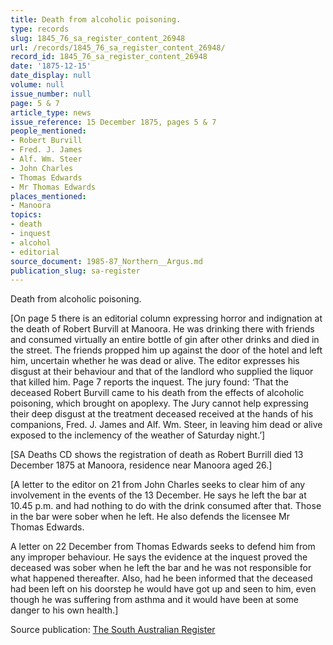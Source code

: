 ```yaml
---
title: Death from alcoholic poisoning.
type: records
slug: 1845_76_sa_register_content_26948
url: /records/1845_76_sa_register_content_26948/
record_id: 1845_76_sa_register_content_26948
date: '1875-12-15'
date_display: null
volume: null
issue_number: null
page: 5 & 7
article_type: news
issue_reference: 15 December 1875, pages 5 & 7
people_mentioned:
- Robert Burvill
- Fred. J. James
- Alf. Wm. Steer
- John Charles
- Thomas Edwards
- Mr Thomas Edwards
places_mentioned:
- Manoora
topics:
- death
- inquest
- alcohol
- editorial
source_document: 1985-87_Northern__Argus.md
publication_slug: sa-register
---
```


Death from alcoholic poisoning.

[On page 5 there is an editorial column expressing horror and indignation at the death of Robert Burvill at Manoora.  He was drinking there with friends and consumed virtually an entire bottle of gin after other drinks and died in the street.  The friends propped him up against the door of the hotel and left him, uncertain whether he was dead or alive.  The editor expresses his disgust at their behaviour and that of the landlord who supplied the liquor that killed him.  Page 7 reports the inquest.  The jury found: ‘That the deceased Robert Burvill came to his death from the effects of alcoholic poisoning, which brought on apoplexy.  The Jury cannot help expressing their deep disgust at the treatment deceased received at the hands of his companions, Fred. J. James and Alf. Wm. Steer, in leaving him dead or alive exposed to the inclemency of the weather of Saturday night.’]

[SA Deaths CD shows the registration of death as Robert Burrill died 13 December 1875 at Manoora, residence near Manoora aged 26.]

[A letter to the editor on 21 from John Charles seeks to clear him of any involvement in the events of the 13 December.   He says he left the bar at 10.45 p.m. and had nothing to do with the drink consumed after that.  Those in the bar were sober when he left.  He also defends the licensee Mr Thomas Edwards.

A letter on 22 December from Thomas Edwards seeks to defend him from any improper behaviour.  He says the evidence at the inquest proved the deceased was sober when he left the bar and he was not responsible for what happened thereafter.  Also, had he been informed that the deceased had been left on his doorstep he would have got up and seen to him, even though he was suffering from asthma and it would have been at some danger to his own health.]

Source publication: [The South Australian Register](/publications/sa-register/)
